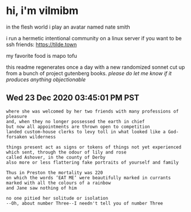 # hi, i'm vilmibm

in the flesh world i play an avatar named nate smith

i run a hermetic intentional community on a linux server if you want to be ssh friends: https://tilde.town

my favorite food is mapo tofu

this readme regenerates once a day with a new randomized sonnet cut up from a bunch of project gutenberg books.
_please do let me know if it produces anything objectionable_

## Wed 23 Dec 2020 03:45:01 PM PST

    where she was welcomed by her two friends with many professions of pleasure
    and, when they no longer possessed the earth in chief
    but now all appointments are thrown open to competition
    landed custom-house clerks to levy toll in what looked like a God-forsaken wilderness
    
    things present act as signs or tokens of things not yet experienced
    which sent, through the odour of lily and rose
    called Ashover, in the county of Derby
    also more or less flattering fake portraits of yourself and family
    
    Thus in Preston the mortality was 220
    on which the words ‘EAT ME’ were beautifully marked in currants
    marked with all the colours of a rainbow
    and Jane saw nothing of him
    
    no one pitied her solitude or isolation
    --Oh, about number Three--I needn't tell you of number Three
